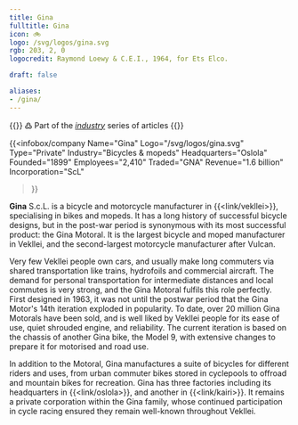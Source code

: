 ```yaml
---
title: Gina
fulltitle: Gina
icon: 🚲
logo: /svg/logos/gina.svg
rgb: 203, 2, 0
logocredit: Raymond Loewy & C.E.I., 1964, for Ets Elco.

draft: false

aliases:
- /gina/
---
```

{{<note>}}
߷ Part of the *[industry](/industry/)* series of articles
{{</note>}}

 {{<infobox/company
	  Name="Gina"
	  Logo="/svg/logos/gina.svg"
	  Type="Private"
	  Industry="Bicycles & mopeds"
	  Headquarters="Oslola"
	  Founded="1899"
	  Employees="2,410"
	  Traded="GNA"
	  Revenue="1.6 billion"
	  Incorporation="ScL"
  >}}

<span class="fi fi-min-gina fis"></span> **Gina** S.c.L. is a bicycle and motorcycle manufacturer in {{<link/vekllei>}}, specialising in bikes and mopeds. It has a long history of successful bicycle designs, but in the post-war period is synonymous with its most successful product: the Gina Motoral. It is the largest bicycle and moped manufacturer in Vekllei, and the second-largest motorcycle manufacturer after Vulcan.

Very few Vekllei people own cars, and usually make long commuters via shared transportation like trains, hydrofoils and commercial aircraft. The demand for personal transportation for intermediate distances and local commutes is very strong, and the Gina Motoral fulfils this role perfectly. First designed in 1963, it was not until the postwar period that the Gina Motor's 14th iteration exploded in popularity. To date, over 20 million Gina Motorals have been sold, and is well liked by Vekllei people for its ease of use, quiet shrouded engine, and reliability. The current iteration is based on the chassis of another Gina bike, the Model 9, with extensive changes to prepare it for motorised and road use.

In addition to the Motoral, Gina manufactures a suite of bicycles for different riders and uses, from urban commuter bikes stored in cyclepools to offroad and mountain bikes for recreation. Gina has three factories including its headquarters in {{<link/oslola>}}, and another in {{<link/kairi>}}. It remains a private corporation within the Gina family, whose continued participation in cycle racing ensured they remain well-known throughout Vekllei.
